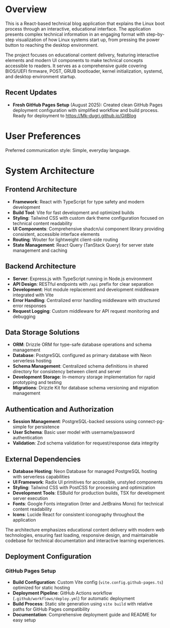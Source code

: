 # Overview

This is a React-based technical blog application that explains the Linux boot process through an interactive, educational interface. The application presents complex technical information in an engaging format with step-by-step visualization of how Linux systems start up, from pressing the power button to reaching the desktop environment.

The project focuses on educational content delivery, featuring interactive elements and modern UI components to make technical concepts accessible to readers. It serves as a comprehensive guide covering BIOS/UEFI firmware, POST, GRUB bootloader, kernel initialization, systemd, and desktop environment startup.

## Recent Updates

- **Fresh GitHub Pages Setup** (August 2025): Created clean GitHub Pages deployment configuration with simplified workflow and build process. Ready for deployment to https://Mk-dugri.github.io/GitBlog

# User Preferences

Preferred communication style: Simple, everyday language.

# System Architecture

## Frontend Architecture
- **Framework**: React with TypeScript for type safety and modern development
- **Build Tool**: Vite for fast development and optimized builds
- **Styling**: Tailwind CSS with custom dark theme configuration focused on technical content readability
- **UI Components**: Comprehensive shadcn/ui component library providing consistent, accessible interface elements
- **Routing**: Wouter for lightweight client-side routing
- **State Management**: React Query (TanStack Query) for server state management and caching

## Backend Architecture
- **Server**: Express.js with TypeScript running in Node.js environment
- **API Design**: RESTful endpoints with `/api` prefix for clear separation
- **Development**: Hot module replacement and development middleware integrated with Vite
- **Error Handling**: Centralized error handling middleware with structured error responses
- **Request Logging**: Custom middleware for API request monitoring and debugging

## Data Storage Solutions
- **ORM**: Drizzle ORM for type-safe database operations and schema management
- **Database**: PostgreSQL configured as primary database with Neon serverless hosting
- **Schema Management**: Centralized schema definitions in shared directory for consistency between client and server
- **Development Storage**: In-memory storage implementation for rapid prototyping and testing
- **Migrations**: Drizzle Kit for database schema versioning and migration management

## Authentication and Authorization
- **Session Management**: PostgreSQL-backed sessions using connect-pg-simple for persistence
- **User Schema**: Basic user model with username/password authentication
- **Validation**: Zod schema validation for request/response data integrity

## External Dependencies
- **Database Hosting**: Neon Database for managed PostgreSQL hosting with serverless capabilities
- **UI Framework**: Radix UI primitives for accessible, unstyled components
- **Styling**: Tailwind CSS with PostCSS for processing and optimization
- **Development Tools**: ESBuild for production builds, TSX for development server execution
- **Fonts**: Google Fonts integration (Inter and JetBrains Mono) for technical content readability
- **Icons**: Lucide React for consistent iconography throughout the application

The architecture emphasizes educational content delivery with modern web technologies, ensuring fast loading, responsive design, and maintainable codebase for technical documentation and interactive learning experiences.

## Deployment Configuration

### GitHub Pages Setup
- **Build Configuration**: Custom Vite config (`vite.config.github-pages.ts`) optimized for static hosting
- **Deployment Pipeline**: GitHub Actions workflow (`.github/workflows/deploy.yml`) for automatic deployment
- **Build Process**: Static site generation using `vite build` with relative paths for GitHub Pages compatibility
- **Documentation**: Comprehensive deployment guide and README for easy setup